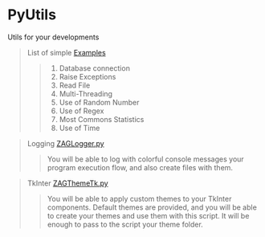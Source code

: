 # PyUtils
Utils for your developments

> List of simple [Examples](https://github.com/avorio-dev/PyUtils/tree/main/Examples)
>> 1. Database connection
>> 2. Raise Exceptions
>> 3. Read File
>> 4. Multi-Threading
>> 5. Use of Random Number
>> 6. Use of Regex
>> 7. Most Commons Statistics
>> 8. Use of Time

> Logging [ZAGLogger.py](https://github.com/avorio-dev/PyUtils/blob/main/Logging/ZAGLogger.py) 
>>You will be able to log with colorful console messages 
> your program execution flow, and also create files with them.

> TkInter [ZAGThemeTk.py](https://github.com/avorio-dev/PyUtils/blob/main/TkInter/ZAGThemeTk.py)
>>You will be able to 
> apply custom themes to your TkInter components.
> Default themes are provided, and you will be able to
> create your themes and use them with this script.
> It will be enough to pass to the script your theme folder.
